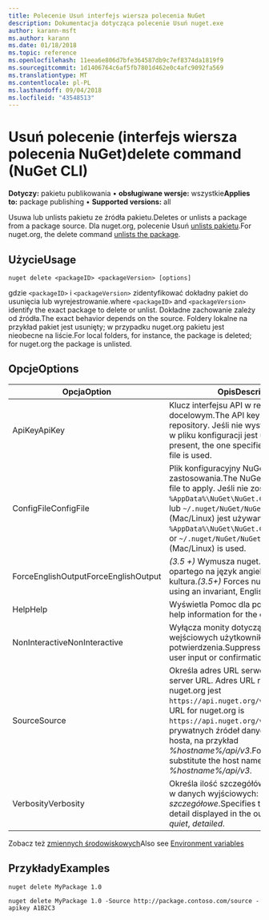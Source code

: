 ```yaml
---
title: Polecenie Usuń interfejs wiersza polecenia NuGet
description: Dokumentacja dotycząca polecenie Usuń nuget.exe
author: karann-msft
ms.author: karann
ms.date: 01/18/2018
ms.topic: reference
ms.openlocfilehash: 11eea6e806d7bfe364587db9c7ef8374da1819f9
ms.sourcegitcommit: 1d1406764c6af5fb7801d462e0c4afc9092fa569
ms.translationtype: MT
ms.contentlocale: pl-PL
ms.lasthandoff: 09/04/2018
ms.locfileid: "43548513"
---
```

# <a name="delete-command-nuget-cli"></a><span data-ttu-id="32500-103">Usuń polecenie (interfejs wiersza polecenia NuGet)</span><span class="sxs-lookup"><span data-stu-id="32500-103">delete command (NuGet CLI)</span></span>

<span data-ttu-id="32500-104">**Dotyczy:** pakietu publikowania &bullet; **obsługiwane wersje:** wszystkie</span><span class="sxs-lookup"><span data-stu-id="32500-104">**Applies to:** package publishing &bullet; **Supported versions:** all</span></span>

<span data-ttu-id="32500-105">Usuwa lub unlists pakietu ze źródła pakietu.</span><span class="sxs-lookup"><span data-stu-id="32500-105">Deletes or unlists a package from a package source.</span></span> <span data-ttu-id="32500-106">Dla nuget.org, polecenie Usuń [unlists pakietu](../policies/deleting-packages.md).</span><span class="sxs-lookup"><span data-stu-id="32500-106">For nuget.org, the delete command [unlists the package](../policies/deleting-packages.md).</span></span>

## <a name="usage"></a><span data-ttu-id="32500-107">Użycie</span><span class="sxs-lookup"><span data-stu-id="32500-107">Usage</span></span>

```cli
nuget delete <packageID> <packageVersion> [options]
```

<span data-ttu-id="32500-108">gdzie `<packageID>` i `<packageVersion>` zidentyfikować dokładny pakiet do usunięcia lub wyrejestrowanie.</span><span class="sxs-lookup"><span data-stu-id="32500-108">where `<packageID>` and `<packageVersion>` identify the exact package to delete or unlist.</span></span> <span data-ttu-id="32500-109">Dokładne zachowanie zależy od źródła.</span><span class="sxs-lookup"><span data-stu-id="32500-109">The exact behavior depends on the source.</span></span> <span data-ttu-id="32500-110">Foldery lokalne na przykład pakiet jest usunięty; w przypadku nuget.org pakietu jest nieobecne na liście.</span><span class="sxs-lookup"><span data-stu-id="32500-110">For local folders, for instance, the package is deleted; for nuget.org the package is unlisted.</span></span>

## <a name="options"></a><span data-ttu-id="32500-111">Opcje</span><span class="sxs-lookup"><span data-stu-id="32500-111">Options</span></span>

| <span data-ttu-id="32500-112">Opcja</span><span class="sxs-lookup"><span data-stu-id="32500-112">Option</span></span> | <span data-ttu-id="32500-113">Opis</span><span class="sxs-lookup"><span data-stu-id="32500-113">Description</span></span> |
| --- | --- |
| <span data-ttu-id="32500-114">ApiKey</span><span class="sxs-lookup"><span data-stu-id="32500-114">ApiKey</span></span> | <span data-ttu-id="32500-115">Klucz interfejsu API w repozytorium docelowym.</span><span class="sxs-lookup"><span data-stu-id="32500-115">The API key for the target repository.</span></span> <span data-ttu-id="32500-116">Jeśli nie występuje, określony w pliku konfiguracji jest używany.</span><span class="sxs-lookup"><span data-stu-id="32500-116">If not present, the one specified in the config file is used.</span></span> |
| <span data-ttu-id="32500-117">ConfigFile</span><span class="sxs-lookup"><span data-stu-id="32500-117">ConfigFile</span></span> | <span data-ttu-id="32500-118">Plik konfiguracyjny NuGet do zastosowania.</span><span class="sxs-lookup"><span data-stu-id="32500-118">The NuGet configuration file to apply.</span></span> <span data-ttu-id="32500-119">Jeśli nie zostanie określony, `%AppData%\NuGet\NuGet.Config` (Windows) lub `~/.nuget/NuGet/NuGet.Config` (Mac/Linux) jest używany.</span><span class="sxs-lookup"><span data-stu-id="32500-119">If not specified, `%AppData%\NuGet\NuGet.Config` (Windows) or `~/.nuget/NuGet/NuGet.Config` (Mac/Linux) is used.</span></span>|
| <span data-ttu-id="32500-120">ForceEnglishOutput</span><span class="sxs-lookup"><span data-stu-id="32500-120">ForceEnglishOutput</span></span> | <span data-ttu-id="32500-121">*(3.5 +)* Wymusza nuget.exe przy użyciu opartego na język angielski, niezmienna kultura.</span><span class="sxs-lookup"><span data-stu-id="32500-121">*(3.5+)* Forces nuget.exe to run using an invariant, English-based culture.</span></span> |
| <span data-ttu-id="32500-122">Help</span><span class="sxs-lookup"><span data-stu-id="32500-122">Help</span></span> | <span data-ttu-id="32500-123">Wyświetla Pomoc dla polecenia.</span><span class="sxs-lookup"><span data-stu-id="32500-123">Displays help information for the command.</span></span> |
| <span data-ttu-id="32500-124">NonInteractive</span><span class="sxs-lookup"><span data-stu-id="32500-124">NonInteractive</span></span> | <span data-ttu-id="32500-125">Wyłącza monity dotyczące danych wejściowych użytkownika lub potwierdzenia.</span><span class="sxs-lookup"><span data-stu-id="32500-125">Suppresses prompts for user input or confirmations.</span></span> |
| <span data-ttu-id="32500-126">Source</span><span class="sxs-lookup"><span data-stu-id="32500-126">Source</span></span> | <span data-ttu-id="32500-127">Określa adres URL serwera.</span><span class="sxs-lookup"><span data-stu-id="32500-127">Specifies the server URL.</span></span> <span data-ttu-id="32500-128">Adres URL repozytorium nuget.org jest `https://api.nuget.org/v3/index.json`.</span><span class="sxs-lookup"><span data-stu-id="32500-128">The URL for nuget.org is `https://api.nuget.org/v3/index.json`.</span></span> <span data-ttu-id="32500-129">Dla prywatnych źródeł danych, zastąp nazwę hosta, na przykład *%hostname%/api/v3*.</span><span class="sxs-lookup"><span data-stu-id="32500-129">For private feeds, substitute the host name, for example, *%hostname%/api/v3*.</span></span> |
| <span data-ttu-id="32500-130">Verbosity</span><span class="sxs-lookup"><span data-stu-id="32500-130">Verbosity</span></span> | <span data-ttu-id="32500-131">Określa ilość szczegółów wyświetlanych w danych wyjściowych: *normalne*, *cichy*, *szczegółowe*.</span><span class="sxs-lookup"><span data-stu-id="32500-131">Specifies the amount of detail displayed in the output: *normal*, *quiet*, *detailed*.</span></span> |

<span data-ttu-id="32500-132">Zobacz też [zmiennych środowiskowych](cli-ref-environment-variables.md)</span><span class="sxs-lookup"><span data-stu-id="32500-132">Also see [Environment variables](cli-ref-environment-variables.md)</span></span>

## <a name="examples"></a><span data-ttu-id="32500-133">Przykłady</span><span class="sxs-lookup"><span data-stu-id="32500-133">Examples</span></span>

```cli
nuget delete MyPackage 1.0

nuget delete MyPackage 1.0 -Source http://package.contoso.com/source -apikey A1B2C3
```
